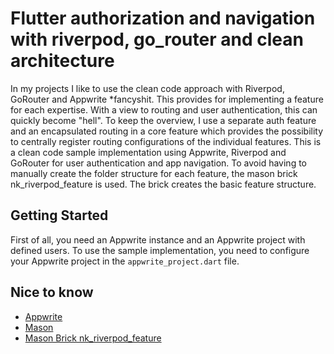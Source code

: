 # Flutter authorization and navigation with riverpod, go_router and clean architecture

In my projects I like to use the clean code approach with Riverpod, GoRouter and Appwrite *fancyshit. 
This provides for implementing a feature for each expertise. With a view to routing and user authentication, 
this can quickly become "hell". 
To keep the overview, I use a separate auth feature and an encapsulated routing in a core feature which provides 
the possibility to centrally register routing configurations of the individual features.
This is a clean code sample implementation using Appwrite, Riverpod and GoRouter for user authentication and app 
navigation. To avoid having to manually create the folder structure for each feature, the mason brick 
nk_riverpod_feature is used. The brick creates the basic feature structure.

## Getting Started

First of all, you need an Appwrite instance and an Appwrite project with defined users. 
To use the sample implementation, you need to configure your Appwrite project in the `appwrite_project.dart` file.

## Nice to know

- [Appwrite](https://appwrite.io)
- [Mason](https://brickhub.dev/)
- [Mason Brick nk_riverpod_feature](https://brickhub.dev/bricks/nk_riverpod_feature)